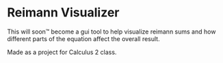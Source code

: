 # Reimann Visualizer
This will soon™ become a gui tool to help visualize reimann sums and how different parts of the equation affect the overall result.

Made as a project for Calculus 2 class.